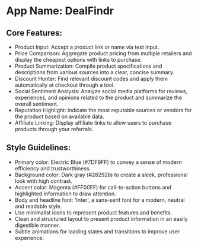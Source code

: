 # **App Name**: DealFindr

## Core Features:

- Product Input: Accept a product link or name via text input.
- Price Comparison: Aggregate product pricing from multiple retailers and display the cheapest options with links to purchase.
- Product Summarization: Compile product specifications and descriptions from various sources into a clear, concise summary.
- Discount Hunter: Find relevant discount codes and apply them automatically at checkout through a tool.
- Social Sentiment Analysis: Analyze social media platforms for reviews, experiences, and opinions related to the product and summarize the overall sentiment.
- Reputation Highlight: Indicate the most reputable sources or vendors for the product based on available data.
- Affiliate Linking: Display affiliate links to allow users to purchase products through your referrals.

## Style Guidelines:

- Primary color: Electric Blue (#7DF9FF) to convey a sense of modern efficiency and trustworthiness.
- Background color: Dark gray (#28292b) to create a sleek, professional look with high contrast.
- Accent color: Magenta (#FF00FF) for call-to-action buttons and highlighted information to draw attention.
- Body and headline font: 'Inter', a sans-serif font for a modern, neutral and readable style.
- Use minimalist icons to represent product features and benefits.
- Clean and structured layout to present product information in an easily digestible manner.
- Subtle animations for loading states and transitions to improve user experience.